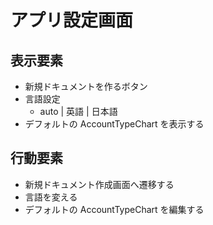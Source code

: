 # アプリ設定画面

## 表示要素

- 新規ドキュメントを作るボタン
- 言語設定
  - auto | 英語 | 日本語
- デフォルトの AccountTypeChart を表示する

## 行動要素
- 新規ドキュメント作成画面へ遷移する
- 言語を変える
- デフォルトの AccountTypeChart を編集する
